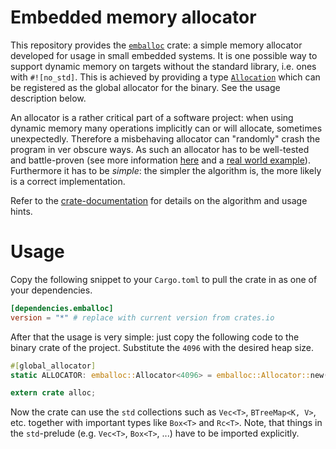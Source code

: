 # Embedded memory allocator

This repository provides the [`emballoc`](https://crates.io/crates/emballoc) crate: a simple memory allocator developed for usage in small embedded systems.
It is one possible way to support dynamic memory on targets without the standard library, i.e. ones with `#![no_std]`.
This is achieved by providing a type [`Allocation`](https://docs.rs/emballoc/*/emballoc/struct.Allocator.html) which can be registered as the global allocator for the binary.
See the usage description below.

An allocator is a rather critical part of a software project:
when using dynamic memory many operations implicitly can or will allocate, sometimes unexpectedly.
Therefore a misbehaving allocator can "randomly" crash the program in ver obscure ways.
As such an allocator has to be well-tested and battle-proven (see more information [here][docu-testing] and a [real world example][gist_hosted-test]).
Furthermore it has to be _simple_: the simpler the algorithm is, the more likely is a correct implementation.

Refer to the [crate-documentation](https://docs.rs/emballoc/) for details on the algorithm and usage hints.

# Usage

Copy the following snippet to your `Cargo.toml` to pull the crate in as one of your dependencies.

```toml
[dependencies.emballoc]
version = "*" # replace with current version from crates.io
```

After that the usage is very simple: just copy the following code to the binary crate of the project.
Substitute the `4096` with the desired heap size.

```rust
#[global_allocator]
static ALLOCATOR: emballoc::Allocator<4096> = emballoc::Allocator::new();

extern crate alloc;
```

Now the crate can use the `std` collections such as `Vec<T>`, `BTreeMap<K, V>`, etc. together with important types like `Box<T>` and `Rc<T>`.
Note, that things in the `std`-prelude (e.g. `Vec<T>`, `Box<T>`, ...) have to be imported explicitly.

[docu-testing]: https://docs.rs/emballoc/latest/emballoc/#testing
[gist_hosted-test]: https://gist.github.com/jfrimmel/61943f9879adfbe760a78efa17a0ecaa
